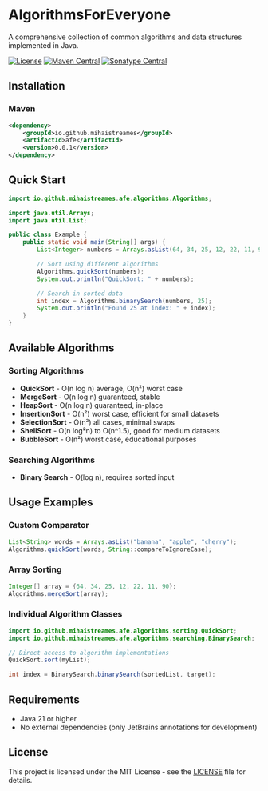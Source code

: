 # AlgorithmsForEveryone

A comprehensive collection of common algorithms and data structures implemented in Java.

[![License](https://img.shields.io/badge/License-MIT-yellow.svg)](https://opensource.org/licenses/MIT)
[![Maven Central](https://img.shields.io/maven-central/v/io.github.mihaistreames/afe.svg?label=Maven%20Central)](https://search.maven.org/artifact/io.github.mihaistreames/afe)
[![Sonatype Central](https://maven-badges.sml.io/sonatype-central/io.github.mihaistreames/afe/badge.svg)](https://central.sonatype.com/artifact/io.github.mihaistreames/afe)

## Installation

### Maven

```xml
<dependency>
    <groupId>io.github.mihaistreames</groupId>
    <artifactId>afe</artifactId>
    <version>0.0.1</version>
</dependency>
```

## Quick Start

```java
import io.github.mihaistreames.afe.algorithms.Algorithms;

import java.util.Arrays;
import java.util.List;

public class Example {
    public static void main(String[] args) {
        List<Integer> numbers = Arrays.asList(64, 34, 25, 12, 22, 11, 90);

        // Sort using different algorithms
        Algorithms.quickSort(numbers);
        System.out.println("QuickSort: " + numbers);

        // Search in sorted data
        int index = Algorithms.binarySearch(numbers, 25);
        System.out.println("Found 25 at index: " + index);
    }
}
```

## Available Algorithms

### Sorting Algorithms

- **QuickSort** - O(n log n) average, O(n²) worst case
- **MergeSort** - O(n log n) guaranteed, stable
- **HeapSort** - O(n log n) guaranteed, in-place
- **InsertionSort** - O(n²) worst case, efficient for small datasets
- **SelectionSort** - O(n²) all cases, minimal swaps
- **ShellSort** - O(n log²n) to O(n^1.5), good for medium datasets
- **BubbleSort** - O(n²) worst case, educational purposes

### Searching Algorithms

- **Binary Search** - O(log n), requires sorted input

## Usage Examples

### Custom Comparator

```java
List<String> words = Arrays.asList("banana", "apple", "cherry");
Algorithms.quickSort(words, String::compareToIgnoreCase);
```

### Array Sorting

```java
Integer[] array = {64, 34, 25, 12, 22, 11, 90};
Algorithms.mergeSort(array);
```

### Individual Algorithm Classes

```java
import io.github.mihaistreames.afe.algorithms.sorting.QuickSort;
import io.github.mihaistreames.afe.algorithms.searching.BinarySearch;

// Direct access to algorithm implementations
QuickSort.sort(myList);

int index = BinarySearch.binarySearch(sortedList, target);
```

## Requirements

- Java 21 or higher
- No external dependencies (only JetBrains annotations for development)

## License

This project is licensed under the MIT License - see the [LICENSE](LICENSE) file for details.